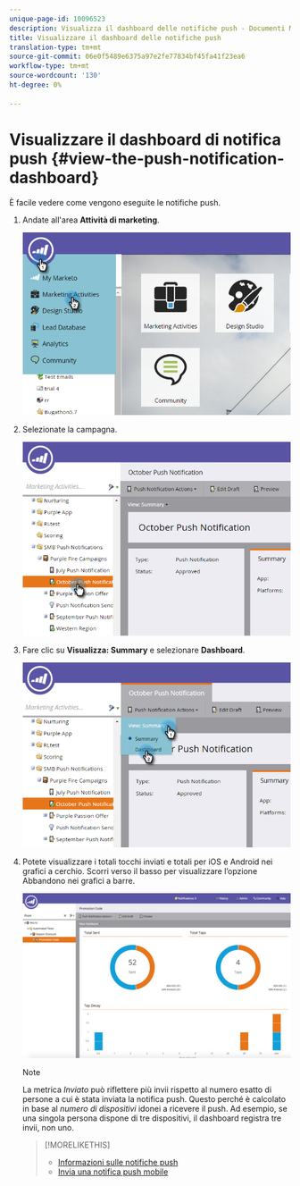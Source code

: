 ```yaml
---
unique-page-id: 10096523
description: Visualizza il dashboard delle notifiche push - Documenti Marketo - Documentazione prodotto
title: Visualizzare il dashboard delle notifiche push
translation-type: tm+mt
source-git-commit: 06e0f5489e6375a97e2fe77834bf45fa41f23ea6
workflow-type: tm+mt
source-wordcount: '130'
ht-degree: 0%

---
```



# Visualizzare il dashboard di notifica push {#view-the-push-notification-dashboard}

È facile vedere come vengono eseguite le notifiche push.

1. Andate all&#39;area **Attività di marketing**.

   ![](assets/image2015-12-11-12-3a57-3a48.png)

1. Selezionate la campagna.

   ![](assets/image2015-12-11-13-3a1-3a56.png)

1. Fare clic su **Visualizza: Summary** e selezionare **Dashboard**.

   ![](assets/image2015-12-11-13-3a4-3a23.png)

1. Potete visualizzare i totali tocchi inviati e totali per iOS e Android nei grafici a cerchio. Scorri verso il basso per visualizzare l’opzione Abbandono nei grafici a barre.

   ![](assets/image2015-12-15-15-3a23-3a47.png)

   >[!NOTE]
   >
   >La metrica _Inviato_ può riflettere più invii rispetto al numero esatto di persone a cui è stata inviata la notifica push. Questo perché è calcolato in base al *numero di dispositivi* idonei a ricevere il push. Ad esempio, se una singola persona dispone di tre dispositivi, il dashboard registra tre invii, non uno.

   >[!MORELIKETHIS]
   >
   >* [Informazioni sulle notifiche push](/help/marketo/product-docs/mobile-marketing/push-notifications/understanding-push-notifications.md)
   >* [Invia una notifica push mobile](/help/marketo/product-docs/mobile-marketing/push-notifications/send-a-mobile-push-notification.md)


